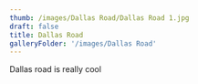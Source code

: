 ```yaml
---
thumb: /images/Dallas Road/Dallas Road 1.jpg
draft: false
title: Dallas Road
galleryFolder: '/images/Dallas Road'
---
```

Dallas road is really cool